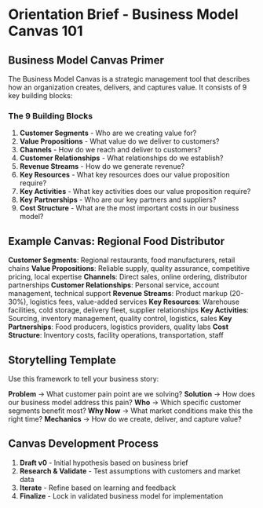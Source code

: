 # Orientation Brief - Business Model Canvas 101

## Business Model Canvas Primer

The Business Model Canvas is a strategic management tool that describes how an organization creates, delivers, and captures value. It consists of 9 key building blocks:

### The 9 Building Blocks

1. **Customer Segments** - Who are we creating value for?
2. **Value Propositions** - What value do we deliver to customers?
3. **Channels** - How do we reach and deliver to customers?
4. **Customer Relationships** - What relationships do we establish?
5. **Revenue Streams** - How do we generate revenue?
6. **Key Resources** - What key resources does our value proposition require?
7. **Key Activities** - What key activities does our value proposition require?
8. **Key Partnerships** - Who are our key partners and suppliers?
9. **Cost Structure** - What are the most important costs in our business model?

## Example Canvas: Regional Food Distributor

**Customer Segments**: Regional restaurants, food manufacturers, retail chains
**Value Propositions**: Reliable supply, quality assurance, competitive pricing, local expertise
**Channels**: Direct sales, online ordering, distributor partnerships
**Customer Relationships**: Personal service, account management, technical support
**Revenue Streams**: Product markup (20-30%), logistics fees, value-added services
**Key Resources**: Warehouse facilities, cold storage, delivery fleet, supplier relationships
**Key Activities**: Sourcing, inventory management, quality control, logistics, sales
**Key Partnerships**: Food producers, logistics providers, quality labs
**Cost Structure**: Inventory costs, facility operations, transportation, staff

## Storytelling Template

Use this framework to tell your business story:

**Problem** → What customer pain point are we solving?
**Solution** → How does our business model address this pain?
**Who** → Which specific customer segments benefit most?
**Why Now** → What market conditions make this the right time?
**Mechanics** → How do we create, deliver, and capture value?

## Canvas Development Process

1. **Draft v0** - Initial hypothesis based on business brief
2. **Research & Validate** - Test assumptions with customers and market data
3. **Iterate** - Refine based on learning and feedback
4. **Finalize** - Lock in validated business model for implementation
